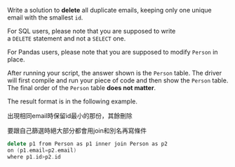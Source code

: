 Write a solution to **delete** all duplicate emails, keeping only one unique email with the smallest `id`.

For SQL users, please note that you are supposed to write a `DELETE` statement and not a `SELECT` one.

For Pandas users, please note that you are supposed to modify `Person` in place.

After running your script, the answer shown is the `Person` table. The driver will first compile and run your piece of code and then show the `Person` table. The final order of the `Person` table **does not matter**.

The result format is in the following example.

出現相同email時保留id最小的那份，其餘刪除

要跟自己篩選時絕大部分都會用join和別名再寫條件

```cpp
delete p1 from Person as p1 inner join Person as p2 
on (p1.email=p2.email)
where p1.id>p2.id
```